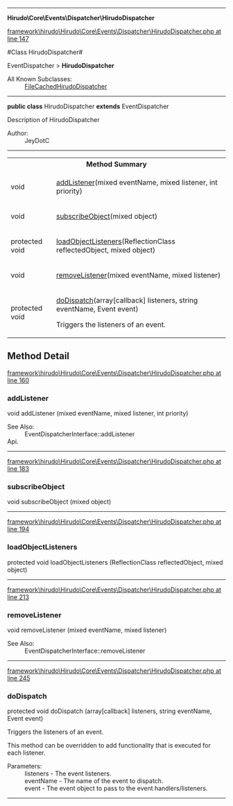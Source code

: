

- - -

**Hirudo\Core\Events\Dispatcher\HirudoDispatcher**


<a href="https://github.com/JeyDotC/Hirudo/blob/master/framework/hirudo/Hirudo/Core/Events/Dispatcher/HirudoDispatcher.php#L147" target='_blank'>framework\hirudo\Hirudo\Core\Events\Dispatcher\HirudoDispatcher.php at line 147</a>

#Class HirudoDispatcher#

EventDispatcher &gt; **HirudoDispatcher**


<dl>
<dt>All Known Subclasses:</dt>
<dd><a href="https://github.com/JeyDotC/Hirudo-docs/blob/master/Hirudo/Core/Events/Dispatcher/FileCachedHirudoDispatcher.md">FileCachedHirudoDispatcher</a> </dd>
</dl>



- - -

<p><strong>public  class</strong> <span>HirudoDispatcher</span>
<strong>extends</strong> EventDispatcher

</p>

<div class="comment" id="overview_description"><p>Description of HirudoDispatcher</p></div>

<dl>
<dt>Author:</dt>
<dd>JeyDotC</dd>
</dl>


<hr />

<table id="summary_method">
<tr><th colspan="2">Method Summary</th></tr>
<tr>
<td><span class='k'></span> <span class='nx'>void</span></td>
<td class="description"><p class="name"><a href="#addlistener">addListener</a>(mixed eventName, mixed listener, int priority)</p><p class="description"></p></td>
</tr>
<tr>
<td><span class='k'></span> <span class='nx'>void</span></td>
<td class="description"><p class="name"><a href="#subscribeobject">subscribeObject</a>(mixed object)</p></td>
</tr>
<tr>
<td><span class='k'>protected </span> <span class='nx'>void</span></td>
<td class="description"><p class="name"><a href="#loadobjectlisteners">loadObjectListeners</a>(ReflectionClass reflectedObject, mixed object)</p></td>
</tr>
<tr>
<td><span class='k'></span> <span class='nx'>void</span></td>
<td class="description"><p class="name"><a href="#removelistener">removeListener</a>(mixed eventName, mixed listener)</p><p class="description"></p></td>
</tr>
<tr>
<td><span class='k'>protected </span> <span class='nx'>void</span></td>
<td class="description"><p class="name"><a href="#dodispatch">doDispatch</a>(array[callback] listeners, string eventName, Event event)</p><p class="description">Triggers the listeners of an event.
</p></td>
</tr>
</table>

<h2 id="detail_method">Method Detail</h2>

<a href="https://github.com/JeyDotC/Hirudo/blob/master/framework/hirudo/Hirudo/Core/Events/Dispatcher/HirudoDispatcher.php#L160" target='_blank'>framework\hirudo\Hirudo\Core\Events\Dispatcher\HirudoDispatcher.php at line 160</a>

<h3 id="addListener()">addListener</h3>
<span class='k'></span> <span class='nx'>void</span> <span class='nf'>addListener</span> (mixed eventName, mixed listener, int priority)

<div class="details">
<p></p><dl>
<dt>See Also:</dt>
<dd>EventDispatcherInterface::addListener</dd>
<dt>Api.</dt>
</dl>

</div>

- - -


<a href="https://github.com/JeyDotC/Hirudo/blob/master/framework/hirudo/Hirudo/Core/Events/Dispatcher/HirudoDispatcher.php#L183" target='_blank'>framework\hirudo\Hirudo\Core\Events\Dispatcher\HirudoDispatcher.php at line 183</a>

<h3 id="subscribeObject()">subscribeObject</h3>
<span class='k'></span> <span class='nx'>void</span> <span class='nf'>subscribeObject</span> (mixed object)

<div class="details">

</div>

- - -


<a href="https://github.com/JeyDotC/Hirudo/blob/master/framework/hirudo/Hirudo/Core/Events/Dispatcher/HirudoDispatcher.php#L194" target='_blank'>framework\hirudo\Hirudo\Core\Events\Dispatcher\HirudoDispatcher.php at line 194</a>

<h3 id="loadObjectListeners()">loadObjectListeners</h3>
<span class='k'>protected </span> <span class='nx'>void</span> <span class='nf'>loadObjectListeners</span> (ReflectionClass reflectedObject, mixed object)

<div class="details">

</div>

- - -


<a href="https://github.com/JeyDotC/Hirudo/blob/master/framework/hirudo/Hirudo/Core/Events/Dispatcher/HirudoDispatcher.php#L213" target='_blank'>framework\hirudo\Hirudo\Core\Events\Dispatcher\HirudoDispatcher.php at line 213</a>

<h3 id="removeListener()">removeListener</h3>
<span class='k'></span> <span class='nx'>void</span> <span class='nf'>removeListener</span> (mixed eventName, mixed listener)

<div class="details">
<p></p><dl>
<dt>See Also:</dt>
<dd>EventDispatcherInterface::removeListener</dd>
</dl>

</div>

- - -


<a href="https://github.com/JeyDotC/Hirudo/blob/master/framework/hirudo/Hirudo/Core/Events/Dispatcher/HirudoDispatcher.php#L245" target='_blank'>framework\hirudo\Hirudo\Core\Events\Dispatcher\HirudoDispatcher.php at line 245</a>

<h3 id="doDispatch()">doDispatch</h3>
<span class='k'>protected </span> <span class='nx'>void</span> <span class='nf'>doDispatch</span> (array[callback] listeners, string eventName, Event event)

<div class="details">
<p>Triggers the listeners of an event.</p><p>This method can be overridden to add functionality that is executed
for each listener.</p><dl>
<dt>Parameters:</dt>
<dd>listeners - The event listeners.</dd>
<dd>eventName - The name of the event to dispatch.</dd>
<dd>event - The event object to pass to the event handlers/listeners.</dd>
</dl>

</div>

- - -

